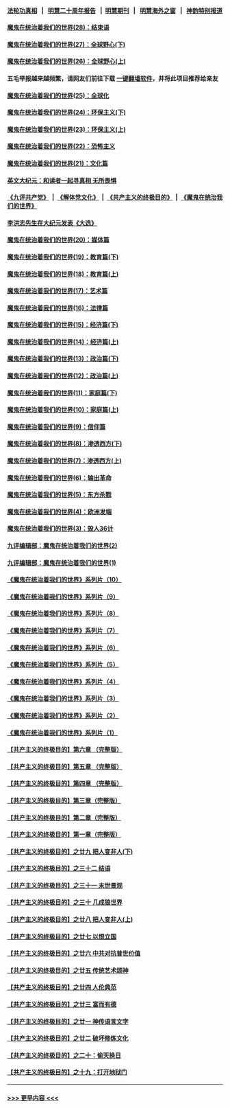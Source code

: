 #### [法轮功真相](https://github.com/gfw-breaker/truth/blob/master/README.md?t=0) &nbsp;&nbsp;|&nbsp;&nbsp; [明慧二十周年报告](https://github.com/gfw-breaker/mh-reports/blob/master/README.md?t=0) &nbsp;&nbsp;|&nbsp;&nbsp;[明慧期刊](https://github.com/gfw-breaker/mh-qikan) &nbsp;&nbsp;|&nbsp;&nbsp; [明慧海外之窗](https://github.com/gfw-breaker/mh-news/blob/master/README.md?t=0) &nbsp;&nbsp;|&nbsp;&nbsp; [神韵特别报道](https://github.com/gfw-breaker/mh-news/blob/master/shenyun.md?t=0)
#### [魔鬼在统治着我们的世界(28)：结束语](../pages/nsc422/n10936246.md?t=06220102) 
#### [魔鬼在统治着我们的世界(27)：全球野心(下)](../pages/nsc422/n10928319.md?t=06220102) 
#### [魔鬼在统治着我们的世界(26)：全球野心(上)](../pages/nsc422/n10900318.md?t=06220102) 
#### 五毛举报越来越频繁，请网友们前往下载 [一键翻墙软件](https://github.com/gfw-breaker/ssr-accounts)，并将此项目推荐给亲友
#### [魔鬼在统治着我们的世界(25)：全球化](../pages/nsc422/n10788205.md?t=06220102) 
#### [魔鬼在统治着我们的世界(24)：环保主义(下)](../pages/nsc422/n10695307.md?t=06220102) 
#### [魔鬼在统治着我们的世界(23)：环保主义(上)](../pages/nsc422/n10688613.md?t=06220102) 
#### [魔鬼在统治着我们的世界(22)：恐怖主义](../pages/nsc422/n10614727.md?t=06220102) 
#### [魔鬼在统治着我们的世界(21)：文化篇](../pages/nsc422/n10597706.md?t=06220102) 
#### [英文大纪元：和读者一起寻真相 无所畏惧](../pages/nsc422/n12542027.md?t=06220102) 
#### [《九评共产党》](https://github.com/begood0513/9ping.md/blob/master/README.md) &nbsp;|&nbsp; [《解体党文化》](../../../../jtdwh.md/blob/master/README.md)  &nbsp;|&nbsp; [《共产主义的终极目的》](../../../../gczydzjmd.md/blob/master/README.md) &nbsp;|&nbsp; [《魔鬼在统治我们的世界》](../../../../mgztzwmdsj.md/blob/master/README.md) 
#### [李洪志先生在大纪元发表《大选》](../pages/nsc422/n12534746.md?t=06220102) 
#### [魔鬼在统治着我们的世界(20)：媒体篇](../pages/nsc422/n10586579.md?t=06220102) 
#### [魔鬼在统治着我们的世界(19)：教育篇(下)](../pages/nsc422/n10564808.md?t=06220102) 
#### [魔鬼在统治着我们的世界(18)：教育篇(上)](../pages/nsc422/n10526970.md?t=06220102) 
#### [魔鬼在统治着我们的世界(17)：艺术篇](../pages/nsc422/n10499093.md?t=06220102) 
#### [魔鬼在统治着我们的世界(16)：法律篇](../pages/nsc422/n10485969.md?t=06220102) 
#### [魔鬼在统治着我们的世界(15)：经济篇(下)](../pages/nsc422/n10469975.md?t=06220102) 
#### [魔鬼在统治着我们的世界(14)：经济篇(上)](../pages/nsc422/n10457370.md?t=06220102) 
#### [魔鬼在统治着我们的世界(13)：政治篇(下)](../pages/nsc422/n10448270.md?t=06220102) 
#### [魔鬼在统治着我们的世界(12)：政治篇(上)](../pages/nsc422/n10444576.md?t=06220102) 
#### [魔鬼在统治着我们的世界(11)：家庭篇(下)](../pages/nsc422/n10440961.md?t=06220102) 
#### [魔鬼在统治着我们的世界(10)：家庭篇(上)](../pages/nsc422/n10435448.md?t=06220102) 
#### [魔鬼在统治着我们的世界(9)：信仰篇](../pages/nsc422/n10432159.md?t=06220102) 
#### [魔鬼在统治着我们的世界(8)：渗透西方(下)](../pages/nsc422/n10429603.md?t=06220102) 
#### [魔鬼在统治着我们的世界(7)：渗透西方(上)](../pages/nsc422/n10426013.md?t=06220102) 
#### [魔鬼在统治着我们的世界(6)：输出革命](../pages/nsc422/n10421536.md?t=06220102) 
#### [魔鬼在统治着我们的世界(5)：东方杀戮](../pages/nsc422/n10417707.md?t=06220102) 
#### [魔鬼在统治着我们的世界(4)：欧洲发端](../pages/nsc422/n10414890.md?t=06220102) 
#### [魔鬼在统治着我们的世界(3)：毁人36计](../pages/nsc422/n10411583.md?t=06220102) 
#### [九评编辑部：魔鬼在统治着我们的世界(2)](../pages/nsc422/n10410036.md?t=06220102) 
#### [九评编辑部：魔鬼在统治着我们的世界(1)](../pages/nsc422/n10406825.md?t=06220102) 
#### [《魔鬼在统治着我们的世界》系列片（10）](../pages/nsc422/n12292670.md?t=06220102) 
#### [《魔鬼在统治着我们的世界》系列片（9）](../pages/nsc422/n12290859.md?t=06220102) 
#### [《魔鬼在统治着我们的世界》系列片（8）](../pages/nsc422/n12287445.md?t=06220102) 
#### [《魔鬼在统治着我们的世界》系列片（7）](../pages/nsc422/n12283425.md?t=06220102) 
#### [《魔鬼在统治着我们的世界》系列片（6）](../pages/nsc422/n12282314.md?t=06220102) 
#### [《魔鬼在统治着我们的世界》系列片（5）](../pages/nsc422/n12281419.md?t=06220102) 
#### [《魔鬼在统治着我们的世界》系列片（4）](../pages/nsc422/n12274024.md?t=06220102) 
#### [《魔鬼在统治着我们的世界》系列片（3）](../pages/nsc422/n12271322.md?t=06220102) 
#### [《魔鬼在统治着我们的世界》系列片（2）](../pages/nsc422/n12269049.md?t=06220102) 
#### [《魔鬼在统治着我们的世界》系列片（1）](../pages/nsc422/n12267575.md?t=06220102) 
#### [【共产主义的终极目的】第六章 （完整版）](../pages/nsc422/n11428913.md?t=06220102) 
#### [【共产主义的终极目的】第五章 （完整版）](../pages/nsc422/n11428912.md?t=06220102) 
#### [【共产主义的终极目的】第四章 （完整版）](../pages/nsc422/n11428907.md?t=06220102) 
#### [【共产主义的终极目的】第三章（完整版）](../pages/nsc422/n11428848.md?t=06220102) 
#### [【共产主义的终极目的】第二章（完整版）](../pages/nsc422/n11428831.md?t=06220102) 
#### [【共产主义的终极目的】第一章（完整版）](../pages/nsc422/n11417651.md?t=06220102) 
#### [【共产主义的终极目的】之廿九 把人变非人(下)](../pages/nsc422/n11344140.md?t=06220102) 
#### [【共产主义的终极目的】之三十二 结语](../pages/nsc422/n11360535.md?t=06220102) 
#### [【共产主义的终极目的】之三十一 末世景观](../pages/nsc422/n11351129.md?t=06220102) 
#### [【共产主义的终极目的】之三十 几成狼世界](../pages/nsc422/n11348280.md?t=06220102) 
#### [【共产主义的终极目的】之廿八 把人变非人(上)](../pages/nsc422/n11340492.md?t=06220102) 
#### [【共产主义的终极目的】之廿七 以恨立国](../pages/nsc422/n11336944.md?t=06220102) 
#### [【共产主义的终极目的】之廿六 中共对抗普世价值](../pages/nsc422/n11324785.md?t=06220102) 
#### [【共产主义的终极目的】之廿五 传统艺术颂神](../pages/nsc422/n11296396.md?t=06220102) 
#### [【共产主义的终极目的】之廿四 人伦典范](../pages/nsc422/n11296397.md?t=06220102) 
#### [【共产主义的终极目的】之廿三 富而有德](../pages/nsc422/n11283598.md?t=06220102) 
#### [【共产主义的终极目的】之廿一 神传语言文字](../pages/nsc422/n11263265.md?t=06220102) 
#### [【共产主义的终极目的】之廿二 破坏修炼文化](../pages/nsc422/n11245728.md?t=06220102) 
#### [【共产主义的终极目的】之二十：偷天换日](../pages/nsc422/n11238846.md?t=06220102) 
#### [【共产主义的终极目的】之十九：打开地狱门](../pages/nsc422/n11206376.md?t=06220102) 

----
#### [ >>> 更早内容 <<< ](../indexes/nsc422-earlier.md)
